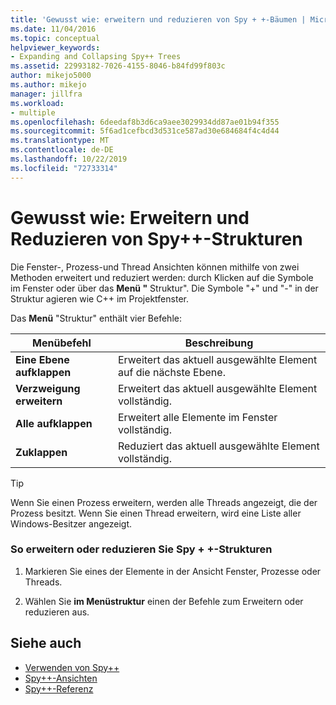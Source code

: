 ```yaml
---
title: 'Gewusst wie: erweitern und reduzieren von Spy + +-Bäumen | Microsoft-Dokumentation'
ms.date: 11/04/2016
ms.topic: conceptual
helpviewer_keywords:
- Expanding and Collapsing Spy++ Trees
ms.assetid: 22993182-7026-4155-8046-b84fd99f803c
author: mikejo5000
ms.author: mikejo
manager: jillfra
ms.workload:
- multiple
ms.openlocfilehash: 6deedaf8b3d6ca9aee3029934dd87ae01b94f355
ms.sourcegitcommit: 5f6ad1cefbcd3d531ce587ad30e684684f4c4d44
ms.translationtype: MT
ms.contentlocale: de-DE
ms.lasthandoff: 10/22/2019
ms.locfileid: "72733314"
---
```

# <a name="how-to-expand-and-collapse-spy-trees"></a>Gewusst wie: Erweitern und Reduzieren von Spy++-Strukturen
Die Fenster-, Prozess-und Thread Ansichten können mithilfe von zwei Methoden erweitert und reduziert werden: durch Klicken auf die Symbole im Fenster oder über das **Menü "** Struktur". Die Symbole "+" und "-" in der Struktur agieren wie C++ im Projektfenster.

 Das **Menü** "Struktur" enthält vier Befehle:

|Menübefehl|Beschreibung|
|------------------|-----------------|
|**Eine Ebene aufklappen**|Erweitert das aktuell ausgewählte Element auf die nächste Ebene.|
|**Verzweigung erweitern**|Erweitert das aktuell ausgewählte Element vollständig.|
|**Alle aufklappen**|Erweitert alle Elemente im Fenster vollständig.|
|**Zuklappen**|Reduziert das aktuell ausgewählte Element vollständig.|

> [!TIP]
> Wenn Sie einen Prozess erweitern, werden alle Threads angezeigt, die der Prozess besitzt. Wenn Sie einen Thread erweitern, wird eine Liste aller Windows-Besitzer angezeigt.

### <a name="to-expand-or-collapse-spy-trees"></a>So erweitern oder reduzieren Sie Spy + +-Strukturen

1. Markieren Sie eines der Elemente in der Ansicht Fenster, Prozesse oder Threads.

2. Wählen Sie **im Menüstruktur** einen der Befehle zum Erweitern oder reduzieren aus.

## <a name="see-also"></a>Siehe auch
- [Verwenden von Spy++](../debugger/using-spy-increment.md)
- [Spy++-Ansichten](../debugger/spy-increment-views.md)
- [Spy++-Referenz](../debugger/spy-increment-reference.md)